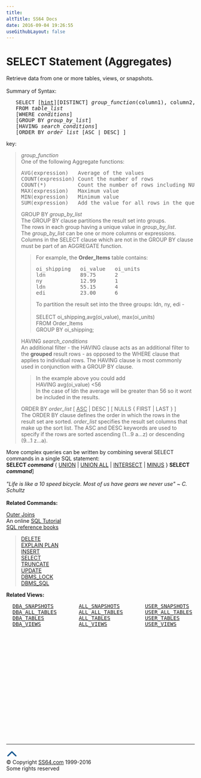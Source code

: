 ```yaml
---
title:
altTitle: SS64 Docs
date: 2016-09-04 19:26:55
useGithubLayout: false
---
```

<!-- #BeginLibraryItem "/Library/head_ora.lbi" --><!-- #EndLibraryItem --><h1>SELECT Statement (Aggregates)</h1>
<p>Retrieve data from one or more tables, views, or snapshots.<br>
  <br>
  Summary of Syntax:</p>
<pre>   SELECT [<a href="select_hints.html">hint</a>][DISTINCT] <i>group_function</i>(column1), column2, group_function(column3)…
   FROM <i>table_list</i>
   [WHERE <i>conditions</i>]
   [GROUP BY <i>group_by_list</i>]
   [HAVING <i>search_conditions</i>]
   [ORDER BY <i>order_list</i> [ASC | DESC] ]</pre>
<p> key: </p>
<blockquote> 
  <p><i>group_function</i><br>
    One of the following Aggregate functions: </p>
  <pre>AVG(expression)   Average of the values
COUNT(expression) Count the number of rows
COUNT(*)          Count the number of rows including NULLs
MAX(expression)   Maximum value
MIN(expression)   Minimum value
SUM(expression)   Add the value for all rows in the query</pre>
  <p>GROUP BY <i>group_by_list<br>
    </i>The GROUP BY clause partitions the result set into groups.<br>
    The rows in each group having a unique value in <i>group_by_list</i>. <br>
    The <i>group_by_list</i> can be one or more columns or expressions.<br>
    Columns in the SELECT clause which are not in the GROUP BY clause must be 
  part of an AGGREGATE function.
</p><blockquote> 
    <p>For example, the <b>Order_Items</b> table contains:</p>
    <pre>oi_shipping   oi_value   oi_units
ldn           89.75      2
ny            12.99      1
ldn           55.15      4
edi           23.00      6</pre>
    <p> To partition the result set into the three groups: ldn, ny, edi -<br>
      <br>
      SELECT oi_shipping,avg(oi_value), max(oi_units)<br>
      FROM Order_Items<br>
      GROUP BY oi_shipping;</p>
</blockquote>
  <p>HAVING <i>search_conditions</i> <br>
    An additional filter - the HAVING clause acts as an additional filter to the 
    <b>grouped</b> result rows - as opposed to the WHERE clause that applies to 
    individual rows. The HAVING clause is most commonly used in conjunction with 
    a GROUP BY clause.
  </p><blockquote> 
    <p>In the example above you could add <br>
      HAVING avg(oi_value) &lt;56<br>
      In the case of ldn the average will be greater than 56 so it wont be included 
      in the results.</p>
  </blockquote>
  <p> ORDER BY <i>order_list</i> [ <u>ASC</u> | DESC ] [ NULLS { FIRST | LAST 
    } ]<br>
    The ORDER BY clause defines the order in which the rows in the result set 
    are sorted. <i>order_list</i> specifies the result set columns that make up 
    the sort list. The ASC and DESC keywords are used to specify if the rows are 
    sorted ascending (1…9 a…z) or descending (9…1 z…a).</p>
</blockquote>
<p>More complex queries can be written by combining several SELECT commands in a single SQL statement:<br>
<span class="code"><b>SELECT <i>command</i></b> { <a href="union.html">UNION</a> | <a href="union.html">UNION ALL</a> | <a href="union.html">INTERSECT</a> | <a href="union.html">MINUS</a> 
} <b>SELECT <i>command</i></b>] </span><b><br>
<br>
</b><i class="quote">"Life is like a 10 speed bicycle. Most of us have gears we never use" ~ C. Schultz </i><b><br>
</b><br>
<b> Related Commands:</b></p>
<p><a href="http://web.archive.org/web/20060306231206/http://home.clara.net/dwotton/dba/ojoin2.htm">Outer Joins</a> <br>
An online <a href="http://sqlcourse.com/">SQL Tutorial</a> <a href="../links/oralinks.html#sql"><br>
SQL reference books</a></p>
<blockquote> 
  <p><a href="delete.html">DELETE</a><a href="insert.html"><br>
    </a><a href="explain.html">EXPLAIN PLAN</a> <br>
    <a href="insert.html">INSERT</a><br>
    <a href="select.html">SELECT</a> <a href="truncate.html"><br>
    TRUNCATE</a><br>
    <a href="update.html">UPDATE</a> <br>
    <a href="../orap/DBMS_LOCK.html">DBMS_LOCK</a> <br>
    <a href="../orap/DBMS_SQL.html">DBMS_SQL</a></p>
</blockquote>
<p><b>Related Views:</b></p>
<pre>  <a href="../orad/DBA_SNAPSHOTS.html">DBA_SNAPSHOTS</a>        <a href="../orad/ALL_SNAPSHOTS.html">ALL_SNAPSHOTS</a>        <a href="../orad/USER_SNAPSHOTS.html">USER_SNAPSHOTS</a> 
  <a href="../orad/DBA_ALL_TABLES.html">DBA_ALL_TABLES</a>       <a href="../orad/ALL_ALL_TABLES.html">ALL_ALL_TABLES</a>       <a href="../orad/USER_ALL_TABLES.html">USER_ALL_TABLES</a>
  <a href="../orad/DBA_TABLES.html">DBA_TABLES</a>           <a href="../orad/ALL_TABLES.html">ALL_TABLES</a>           <a href="../orad/USER_TABLES.html">USER_TABLES</a>         <a href="../orad/TAB.html">TAB</a>
  <a href="../orad/DBA_VIEWS.html">DBA_VIEWS</a>            <a href="../orad/ALL_VIEWS.html">ALL_VIEWS</a>            <a href="../orad/USER_VIEWS.html">USER_VIEWS</a>
                                                                <a href="../orad/DICTIONARY.html">DICTIONARY</a>
                                                                <a href="../orad/DICT_COLUMNS.html">DICT_COLUMNS</a></pre><!-- #BeginLibraryItem "/Library/foot_ora.lbi" --><p>
<!-- oracle-footer -->
<ins class="adsbygoogle" style="display:inline-block;width:300px;height:250px" data-ad-client="ca-pub-6140977852749469" data-ad-slot="4275490898"></ins>
<script>
(adsbygoogle = window.adsbygoogle || []).push({});
</script></p>
<hr>
<div id="bl" class="footer"><a href="select_group.html#"><img src="../images/top.png" width="30" height="22" alt="Back to the Top"></a></div>
<div id="br" class="footer, tagline">© Copyright <a href="http://ss64.com/">SS64.com</a> 1999-2016<br>
Some rights reserved</div><!-- #EndLibraryItem -->

